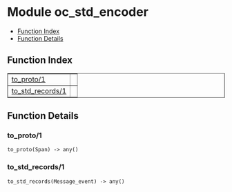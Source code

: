 

# Module oc_std_encoder #
* [Function Index](#index)
* [Function Details](#functions)

<a name="index"></a>

## Function Index ##


<table width="100%" border="1" cellspacing="0" cellpadding="2" summary="function index"><tr><td valign="top"><a href="#to_proto-1">to_proto/1</a></td><td></td></tr><tr><td valign="top"><a href="#to_std_records-1">to_std_records/1</a></td><td></td></tr></table>


<a name="functions"></a>

## Function Details ##

<a name="to_proto-1"></a>

### to_proto/1 ###

`to_proto(Span) -> any()`

<a name="to_std_records-1"></a>

### to_std_records/1 ###

`to_std_records(Message_event) -> any()`

